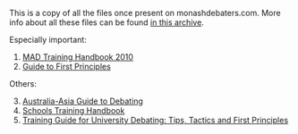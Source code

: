 This is a copy of all the files once present on monashdebaters.com. More info about all these files can be found [in this archive](https://web.archive.org/web/20180814144541/http://monashdebaters.com:80/training-resources/training-handbooks/).

Especially important:

1. [MAD Training Handbook 2010](https://sanujarajasinghe.com/debating/Monash%20Association%20of%20Debaters/MAD%20Training%20Handbook%202010.pdf)
2. [Guide to First Principles](https://sanujarajasinghe.com/debating/Monash%20Association%20of%20Debaters/GuideToFirstPrinciples.pdf)

Others:

3. [Australia-Asia Guide to Debating](https://sanujarajasinghe.com/debating/Monash%20Association%20of%20Debaters/AADG.pdf)
4. [Schools Training Handbook](https://sanujarajasinghe.com/debating/Monash%20Association%20of%20Debaters/Schools%20Training%20Guide.pdf)
5. [Training Guide for University Debating: Tips, Tactics and First Principles](https://sanujarajasinghe.com/debating/Monash%20Association%20of%20Debaters/Tim%20Sonnreich's%20Guide.pdf)
